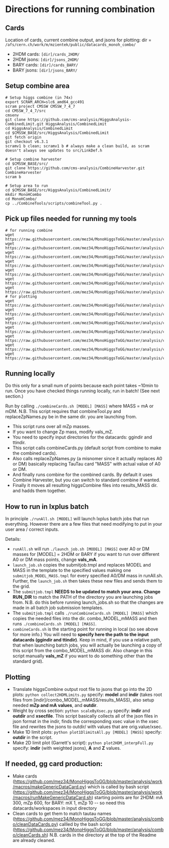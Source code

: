# Directions for running combination

## Cards
Location of cards, current combine output, and jsons for plotting: 
dir = `/afs/cern.ch/work/m/mzientek/public/datacards_monoh_combo/`

* 2HDM cards: `[dir]/cards_2HDM/`
* 2HDM jsons: `[dir]/jsons_2HDM/`
* BARY cards: `[dir]/cards_BARY/`
* BARY jsons: `[dir]/jsons_BARY/`

## Setup combine area
```
# Setup higgs combine (in 74x)
export SCRAM_ARCH=slc6_amd64_gcc491
scram project CMSSW CMSSW_7_4_7
cd CMSSW_7_4_7/src
cmsenv
git clone https://github.com/cms-analysis/HiggsAnalysis-CombinedLimit.git HiggsAnalysis/CombinedLimit
cd HiggsAnalysis/CombinedLimit
cd $CMSSW_BASE/src/HiggsAnalysis/CombinedLimit
git fetch origin
git checkout v6.3.1
scramv1 b clean; scramv1 b # always make a clean build, as scram doesn't always see updates to src/LinkDef.h

# Setup combine harvester
cd $CMSSW_BASE/src/
git clone https://github.com/cms-analysis/CombineHarvester.git CombineHarvester
scram b

# Setup area to run 
cd $CMSSW_BASE/src/HiggsAnalysis/CombinedLimit/
mkdir MonoHCombo
cd MonoHCombo/
cp ../CombineTools/scripts/combineTool.py .
```

## Pick up files needed for running my tools
```
# for running combine 
wget https://raw.githubusercontent.com/mez34/MonoHiggsToGG/master/analysis/combo/replaceZpNames.py
wget https://raw.githubusercontent.com/mez34/MonoHiggsToGG/master/analysis/combo/combineCards.sh
wget https://raw.githubusercontent.com/mez34/MonoHiggsToGG/master/analysis/combo/runCombineCards.sh
wget https://raw.githubusercontent.com/mez34/MonoHiggsToGG/master/analysis/combo/createjob.py
wget https://raw.githubusercontent.com/mez34/MonoHiggsToGG/master/analysis/combo/runAll.sh
wget https://raw.githubusercontent.com/mez34/MonoHiggsToGG/master/analysis/combo/launch_job.sh
wget https://raw.githubusercontent.com/mez34/MonoHiggsToGG/master/analysis/combo/submitjob.tmpl
# for plotting
wget https://raw.githubusercontent.com/mez34/MonoHiggsToGG/master/analysis/combo/collect2HDMLimits.py
wget https://raw.githubusercontent.com/mez34/MonoHiggsToGG/master/analysis/combo/plot1DlimitsAll.py
wget https://raw.githubusercontent.com/mez34/MonoHiggsToGG/master/analysis/combo/plot2HDM_interpFull.py
wget https://raw.githubusercontent.com/mez34/MonoHiggsToGG/master/analysis/combo/plotting_interp.py
wget https://raw.githubusercontent.com/mez34/MonoHiggsToGG/master/analysis/combo/CMS_lumi.py
wget https://raw.githubusercontent.com/mez34/MonoHiggsToGG/master/analysis/combo/crosssectionZp2HDM.txt
wget https://raw.githubusercontent.com/mez34/MonoHiggsToGG/master/analysis/combo/crosssectionZpBaryonic.txt
```
## Running locally 
Do this only for a small num of points because each point takes ~10min to run.
Once you have checked things running locally, run in batch! (See next section.)

Run by calling `./combineCards.sh [MODEL] [MASS]` where MASS = mA or mDM. 
N.B. This script requires that combineTool.py and replaceZpNames.py be in the same dir. you are launching from. 
- This script runs over all mZp masses. 
- If you want to change Zp mass, modify vals_mZ. 
- You need to specify input directories for the datacards: ggindir and ttindir.
- This script calls combineCards.py (default script from combine to make the combined cards).
- Also calls replaceZpNames.py (a misnomer since it actually replaces A0 or DM) basically replacing TauTau card "MASS" with actual value of A0 or DM.
- And finally runs combine for the combined cards. By default it uses Combine Harvester, but you can switch to standard combine if wanted.
- Finally it moves all resulting higgsCombine files into results_MASS dir. and hadds them together.

## How to run in lxplus batch 
In principle `./runAll.sh [MODEL]` will launch lxplus batch jobs that run everything. However there are a few files that need modifying to put in your user area / correct inputs.

Details:
- `runAll.sh` will run `./launch_job.sh [MODEL] [MASS]` over A0 or DM masses for [MODEL] = 2HDM or BARY
  if you want to run over different A0 or DM mass points, change **vals_mA**.
- `launch_job.sh` copies the submitjob.tmpl and replaces MODEL and MASS in the template to the specified values
  making one `submitjob_MODEL_MASS.tmpl` for every specified A0/DM mass in runAll.sh.
  Further, the `launch_job.sh` then takes these new files and sends them to the grid. 
- The `submitjob.tmpl` **NEEDS to be updated to match your area. Change RUN_DIR**
  to match the PATH of the directory you are launching jobs from. N.B. do this before running launch_jobs.sh so that 
  the changes are made in all batch job submission templates.
- The `submitjob.tmpl` calls `./runCombineCards.sh [MODEL] [MASS]` which copies the needed files into the dir. combo_MODEL_mMASS
  and then runs `./combineCards.sh [MODEL] [MASS]`.
- `combineCards.sh` is the starting point for running in local (so see above for more info.) You will need to **specify here 
  the path to the input datacards (ggindir and ttindir)**. Keep in mind, if you use a relative path, that when launching batch jobs, 
  you will actually be launching a copy of this script from the combo_MODEL_mMASS dir. Also change in this script manually **vals_mZ** if you want to do something 
  other than the standard grid).

## Plotting
- Translate higgsCombine output root file to jsons that go into the 2D plots: `python collect2HDMLimits.py`
  specify: **model** and **indir** (takes root files from [indir]/combo_MODEL_mMASS/results_MASS), also setup needed **mZp and mA values**, and **outdir**. 
- Weight by cross section: `python scaleByXsec.py` specify: **indir** and **outdir** and **xsecfile**. This script basically collects all of the json files in json format in the indir, finds the corresponding xsec value in the xsec file and rewrites the jsons to outdir/ with values that are orig.value/xsec.
- Make 1D limit plots: `python plot1DlimitsAll.py [MODEL] [MASS]` specify: **outdir** in the script. 
- Make 2D limit plot (Garrett's script): `python plot2HDM_interpFull.py` specify: **indir** (with weighted jsons), **A** and **Z** values.

## If needed, gg card production:
- Make cards (https://github.com/mez34/MonoHiggsToGG/blob/master/analysis/work/macros/makeGenericDataCard.py)
  which is called by bash script (https://github.com/mez34/MonoHiggsToGG/blob/master/analysis/work/macros/runMakeGenericDataCard.sh)
  starting points are for 2HDM: mA 300, mZp 600, for BARY: mX 1, mZp 10 -- so need this datacards/workspaces in input directory
- Clean cards to get them to match tautau names (https://github.com/mez34/MonoHiggsToGG/blob/master/analysis/combo/cleanDataCards.py) 
  callled by the bash script (https://github.com/mez34/MonoHiggsToGG/blob/master/analysis/combo/cleanCards.sh) 
  N.B. cards in the directory at the top of the Readme are already cleaned. 
  

